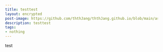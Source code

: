 ```yaml
---
title: testtest
layout: encrypted
post-image: https://github.com/ththJang/ththJang.github.io/blob/main/assets/images/tobereleased.jpg?raw=true
description: testtest
tags:
- nothing
---
```


test